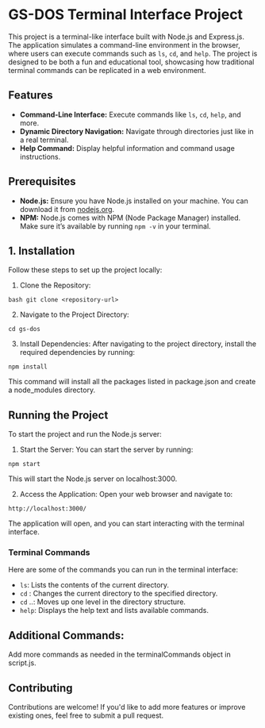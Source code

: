 # GS-DOS Terminal Interface Project

This project is a terminal-like interface built with Node.js and Express.js. The application simulates a command-line environment in the browser, where users can execute commands such as `ls`, `cd`, and `help`. The project is designed to be both a fun and educational tool, showcasing how traditional terminal commands can be replicated in a web environment.

## Features

- **Command-Line Interface:** Execute commands like `ls`, `cd`, `help`, and more.
- **Dynamic Directory Navigation:** Navigate through directories just like in a real terminal.
- **Help Command:** Display helpful information and command usage instructions.

## Prerequisites

- **Node.js:** Ensure you have Node.js installed on your machine. You can download it from [nodejs.org](https://nodejs.org/).
- **NPM:** Node.js comes with NPM (Node Package Manager) installed. Make sure it’s available by running `npm -v` in your terminal.

## 1. Installation

Follow these steps to set up the project locally:

1.  Clone the Repository:
  ```
  bash git clone <repository-url>
  ```

2. Navigate to the Project Directory:
```
cd gs-dos
```

3. Install Dependencies:
After navigating to the project directory, install the required dependencies by running:
```
npm install
```
This command will install all the packages listed in package.json and create a node_modules directory.

## Running the Project
To start the project and run the Node.js server:

1. Start the Server:
You can start the server by running:
```
npm start
```
This will start the Node.js server on localhost:3000.

2. Access the Application:
Open your web browser and navigate to:
```
http://localhost:3000/
```
The application will open, and you can start interacting with the terminal interface.

### Terminal Commands
Here are some of the commands you can run in the terminal interface:

* `ls`: Lists the contents of the current directory.
* `cd` <directory>: Changes the current directory to the specified directory.
* `cd` ..: Moves up one level in the directory structure.
* `help`: Displays the help text and lists available commands.


## Additional Commands: 
Add more commands as needed in the terminalCommands object in script.js.

## Contributing
Contributions are welcome! If you'd like to add more features or improve existing ones, feel free to submit a pull request.


